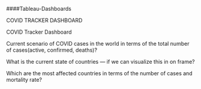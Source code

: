 ####Tableau-Dashboards


COVID TRACKER DASHBOARD 

COVID Tracker Dashboard

Current scenario of COVID cases in the world in terms of the total number of cases(active, confirmed, deaths)?

What is the current state of countries — if we can visualize this in on frame?

Which are the most affected countries in terms of the number of cases and mortality rate?


